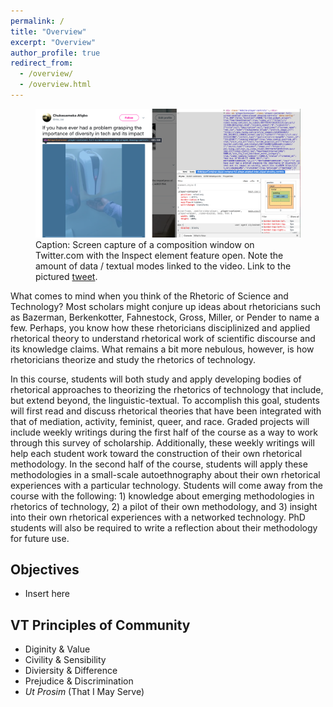 ```yaml
---
permalink: /
title: "Overview"
excerpt: "Overview"
author_profile: true
redirect_from:
  - /overview/
  - /overview.html
---
```


<figure id="twitter-css-body" class="figure-inline">
  <img src="images/tech-bias-vid-twitter.png" alt="Screen capture of a video posted on Twitter.com with the Inspect element feature open. Note the amount of textual modes linked to the video." />
  <figcaption>
    Caption: Screen capture of a composition window on Twitter.com with the Inspect element feature open. Note the amount of data / textual modes linked to the video. Link to the pictured <a href="https://twitter.com/nke_ise/status/897756900753891328" target="_blank">tweet</a>.
  </figcaption>
</figure>

What comes to mind when you think of the Rhetoric of Science and Technology? Most scholars might conjure up ideas about rhetoricians such as Bazerman, Berkenkotter, Fahnestock, Gross, Miller, or Pender to name a few. Perhaps, you know how these rhetoricians disciplinized and applied rhetorical theory to understand rhetorical work of scientific discourse and its knowledge claims. What remains a bit more nebulous, however, is how rhetoricians theorize and study the rhetorics of technology.

In this course, students will both study and apply developing bodies of rhetorical approaches to theorizing the rhetorics of technology that include, but extend beyond, the linguistic-textual. To accomplish this goal, students will first read and discuss rhetorical theories that have been integrated with that of mediation, activity, feminist, queer, and race. Graded projects will include weekly writings during the first half of the course as a way to work through this survey of scholarship. Additionally, these weekly writings will help each student work toward the construction of their own rhetorical methodology. In the second half of the course, students will apply these methodologies in a small-scale autoethnography about their own rhetorical experiences with a particular technology. Students will come away from the course with the following: 1) knowledge about emerging methodologies in rhetorics of technology, 2) a pilot of their own methodology, and 3) insight into their own rhetorical experiences with a networked technology. PhD students will also be required to write a reflection about their methodology for future use.

## Objectives

<ul class="hokie-shade">
  <li>
    Insert here</li>
</ul>

## VT Principles of Community

<ul class="visual-list">
  <li>
    <span>Diginity &amp; Value</span></li>
  <li>
    <span>Civility &amp; Sensibility</span></li>
  <li>
    <span>Diviersity &amp; Difference</span></li>
  <li>
    <span>Prejudice &amp; Discrimination</span></li>
  <li>
    <span><i>Ut Prosim</i> (That I May Serve)</span></li>
</ul>
